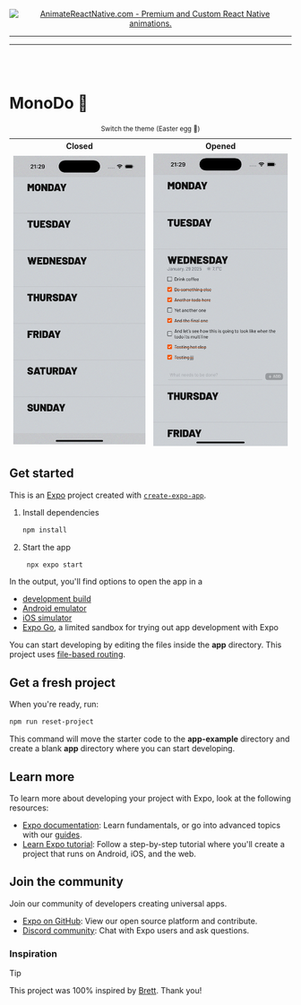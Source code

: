 <p align="center">
  <a href="https://www.animatereactnative.com">
    <picture>
      <source media="(prefers-color-scheme: dark)" srcset="https://www.animatereactnative.com/animatereactnative_dark.svg">
      <img alt="AnimateReactNative.com - Premium and Custom React Native animations." src="https://www.animatereactnative.com/animatereactnative_logo.svg" width="50%">
    </picture>
  </a>
</p>

---

---

<br/><br/>

# MonoDo 👋

<table>
    <caption>
        <small>Switch the theme (Easter egg 🥚)</small>
    </caption>
    <thead>
        <tr>
            <th>Closed</th>
            <th>Opened</th>
        </tr>
        <tr>
            <td><picture>
      <source media="(prefers-color-scheme: dark)" srcset="./screenshots/dark.png">
      <img src="./screenshots/light.png" width="100%">
    </picture></td>
            <td><picture>
      <source media="(prefers-color-scheme: dark)" srcset="./screenshots/dark_expanded.png">
      <img src="./screenshots/light_expanded.png" width="100%">
    </picture>
    </td>
        </tr>
    </thead>
</table>

## Get started

This is an [Expo](https://expo.dev) project created with [`create-expo-app`](https://www.npmjs.com/package/create-expo-app).

1. Install dependencies

   ```bash
   npm install
   ```

2. Start the app

   ```bash
    npx expo start
   ```

In the output, you'll find options to open the app in a

- [development build](https://docs.expo.dev/develop/development-builds/introduction/)
- [Android emulator](https://docs.expo.dev/workflow/android-studio-emulator/)
- [iOS simulator](https://docs.expo.dev/workflow/ios-simulator/)
- [Expo Go](https://expo.dev/go), a limited sandbox for trying out app development with Expo

You can start developing by editing the files inside the **app** directory. This project uses [file-based routing](https://docs.expo.dev/router/introduction).

## Get a fresh project

When you're ready, run:

```bash
npm run reset-project
```

This command will move the starter code to the **app-example** directory and create a blank **app** directory where you can start developing.

## Learn more

To learn more about developing your project with Expo, look at the following resources:

- [Expo documentation](https://docs.expo.dev/): Learn fundamentals, or go into advanced topics with our [guides](https://docs.expo.dev/guides).
- [Learn Expo tutorial](https://docs.expo.dev/tutorial/introduction/): Follow a step-by-step tutorial where you'll create a project that runs on Android, iOS, and the web.

## Join the community

Join our community of developers creating universal apps.

- [Expo on GitHub](https://github.com/expo/expo): View our open source platform and contribute.
- [Discord community](https://chat.expo.dev): Chat with Expo users and ask questions.

### Inspiration

> [!TIP]
> This project was 100% inspired by [Brett](https://x.com/thebtjackson/status/1881325871304421532). Thank you!
